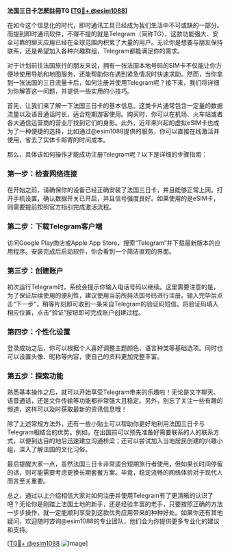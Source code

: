 **法国三日卡怎麽註冊TG [[TG💪+ @esim1088](https://t.me/s/esim1088)]**

在如今这个信息化的时代，即时通讯工具已经成为我们生活中不可或缺的一部分。而提到即时通讯软件，不得不提的就是Telegram（简称TG），这款功能强大、安全可靠的聊天应用已经在全球范围内积累了大量的用户。无论你是想要与朋友保持联系，还是希望加入各种兴趣群组，Telegram都能满足你的需求。

对于计划前往法国旅行的朋友来说，拥有一张法国本地号码的SIM卡不仅能让你方便地使用导航和地图服务，还能帮助你在遇到紧急情况时快速求助。然而，当你拿到一张法国的三日流量卡后，如何注册并使用Telegram呢？接下来，我们将详细为你解答这一问题，并提供一些实用的小技巧。

首先，让我们来了解一下法国三日卡的基本信息。这类卡片通常包含一定量的数据流量以及语音通话时长，适合短期游客使用。购买时，你可以在机场、火车站或者各大通信运营商的营业厅找到它们的身影。此外，近年来兴起的虚拟eSIM卡也成为了一种便捷的选择，比如通过@esim1088提供的服务，你可以直接在线激活并使用，省去了实体卡邮寄的时间成本。

那么，具体该如何操作才能成功注册Telegram呢？以下是详细的步骤指南：

### 第一步：检查网络连接
在开始之前，请确保你的设备已经正确安装了法国三日卡，并且能够正常上网。打开手机设置，确认数据开关已开启，并且信号强度良好。如果使用的是eSIM卡，则需要提前按照官方指引完成激活流程。

### 第二步：下载Telegram客户端
访问Google Play商店或Apple App Store，搜索“Telegram”并下载最新版本的应用程序。安装完成后启动软件，你会看到一个简洁直观的界面。

### 第三步：创建账户
初次运行Telegram时，系统会提示你输入电话号码以继续。这里需要注意的是，为了保证后续使用的便利性，建议使用当前所持法国号码进行注册。输入完毕后点击“下一步”，稍等片刻即可收到一条来自Telegram的验证码短信。将验证码填入相应位置，点击“验证”按钮即可完成账户创建过程。

### 第四步：个性化设置
登录成功之后，你可以根据个人喜好调整主题颜色、语言种类等基础选项。同时也可以设置头像、昵称等内容，使自己的资料更加完整丰富。

### 第五步：探索功能
熟悉基本操作之后，就可以开始享受Telegram带来的乐趣啦！无论是文字聊天、语音通话，还是文件传输等功能都非常强大且稳定。另外，别忘了关注一些有趣的频道，这样可以及时获取最新的资讯信息哦！

除了上述常规方法外，还有一些小贴士可以帮助你更好地利用法国三日卡与Telegram相结合的优势。例如，在出国前可以预先准备好需要联系的人的联系方式，以便到达目的地后迅速建立沟通桥梁；还可以尝试加入当地居民创建的兴趣小组，深入了解法国的文化习俗。

最后提醒大家一点，虽然法国三日卡非常适合短期旅行者使用，但如果长时间停留的话，则可能需要考虑更换长期套餐方案。毕竟，稳定流畅的网络体验对于现代人而言至关重要。

总之，通过以上介绍相信大家对如何注册并使用Telegram有了更清晰的认识了吧？无论你是刚踏上法国土地的新手，还是经验丰富的老手，只要按照正确的方法一步步操作，就一定能顺利享受到这款优秀应用带来的种种好处。如果你还有其他疑问，欢迎随时咨询@esim1088的专业团队，他们会为你提供更多专业化的建议和支持。

[[TG💪+ @esim1088](https://t.me/s/esim1088) ![Image](https://i.postimg.cc/4NQfJmqS/Snipaste-2025-05-13-00-14-12.png)]
